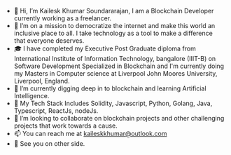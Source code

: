 - 👋 Hi, I’m Kailesk Khumar Soundararajan, I am a Blockchain Developer currently working as a freelancer. 
- 👀 I’m on a mission to democratize the internet and make this world an inclusive place to all. I take technology as a tool to make a difference that everyone deserves. 
- 🎓 I have completed my Executive Post Graduate diploma from International Institute of Information Technology, bangalore (IIIT-B) on Software Development Specialized in        Blockchain and I'm currently doing my Masters in Computer science at Liverpool John Moores University, Liverpool, England.
- 🌱 I’m currently digging deep in to blockchain and learning Artificial Intelligence.
- 🔧 My Tech Stack Includes Solidity, Javascript, Python, Golang, Java, Typescript, ReactJs, nodeJs.
- 💞️ I’m looking to collaborate on blockchain projects and other challenging projects that work towards a cause.
- 📫 You can reach me at kaileskkhumar@outlook.com
- 👀 See you on other side.
